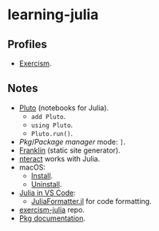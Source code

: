 # learning-julia

## Profiles

- [Exercism](https://exercism.org/profiles/joaopalmeiro).

## Notes

- [Pluto](https://github.com/fonsp/Pluto.jl) (notebooks for Julia).
  - `add Pluto`.
  - `using Pluto`.
  - `Pluto.run()`.
- _Pkg_/_Package manager_ mode: `]`.
- [Franklin](https://github.com/tlienart/Franklin.jl) (static site generator).
- [nteract](https://nteract.io/) works with Julia.
- macOS:
  - [Install](https://julialang.org/downloads/platform/#macos).
  - [Uninstall](https://julialang.org/downloads/platform/#uninstallation__2).
- [Julia in VS Code](https://www.julia-vscode.org/docs/dev/):
  - [JuliaFormatter.jl](https://github.com/domluna/JuliaFormatter.jl) for code formatting.
- [exercism-julia](https://github.com/programacaodinamica/exercism-julia) repo.
- [Pkg documentation](https://pkgdocs.julialang.org/v1/).
